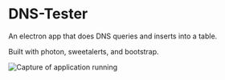 # DNS-Tester

An electron app that does DNS queries and inserts into a table.

Built with photon, sweetalerts, and bootstrap.

![Capture of application running](http://i.imgur.com/v5OQawD.png)
